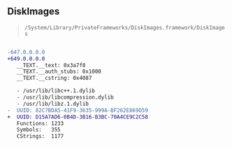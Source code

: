## DiskImages

> `/System/Library/PrivateFrameworks/DiskImages.framework/DiskImages`

```diff

-647.0.0.0.0
+649.0.0.0.0
   __TEXT.__text: 0x3a7f8
   __TEXT.__auth_stubs: 0x1000
   __TEXT.__cstring: 0x4087

   - /usr/lib/libc++.1.dylib
   - /usr/lib/libcompression.dylib
   - /usr/lib/libz.1.dylib
-  UUID: 82C7BDA5-41F9-3635-999A-BF262E869D59
+  UUID: D15A7AD6-0B4D-3B16-B3BC-70A4CE9C2C58
   Functions: 1233
   Symbols:   355
   CStrings:  1177

```
